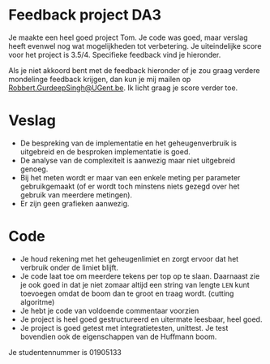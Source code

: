 # Feedback project DA3

Je maakte een heel goed project Tom. Je code was goed, maar verslag heeft
evenwel nog wat mogelijkheden tot verbetering. Je uiteindelijke score voor het
project is 3.5/4. Specifieke feedback vind je hieronder.

Als je niet akkoord bent met de feedback hieronder of je zou graag verdere
mondelinge feedback krijgen, dan kun je mij mailen op
Robbert.GurdeepSingh@UGent.be. Ik licht graag je score verder toe.

# Veslag

- De bespreking van de implementatie en het geheugenverbruik is uitgebreid en de
  besproken implementatie is goed.
- De analyse van de complexiteit is aanwezig maar niet uitgebreid genoeg.
- Bij het meten wordt er maar van een enkele meting per parameter gebruikgemaakt
  (of er wordt toch minstens niets gezegd over het gebruik van meerdere
  metingen).
- Er zijn geen grafieken aanwezig.

# Code

- Je houd rekening met het geheugenlimiet en zorgt ervoor dat het verbruik onder
  de limiet blijft.
- Je code laat toe om meerdere tekens per top op te slaan. Daarnaast zie je ook
  goed in dat je niet zomaar altijd een string van lengte `LEN` kunt toevoegen
  omdat de boom dan te groot en traag wordt. (cutting algoritme)
- Je hebt je code van voldoende commentaar voorzien
- Je project is heel goed gestructureerd en uitermate leesbaar, heel goed.
- Je project is goed getest met integratietesten, unittest. Je test bovendien
  ook de eigenschappen van de Huffmann boom.

Je studentennummer is 01905133
